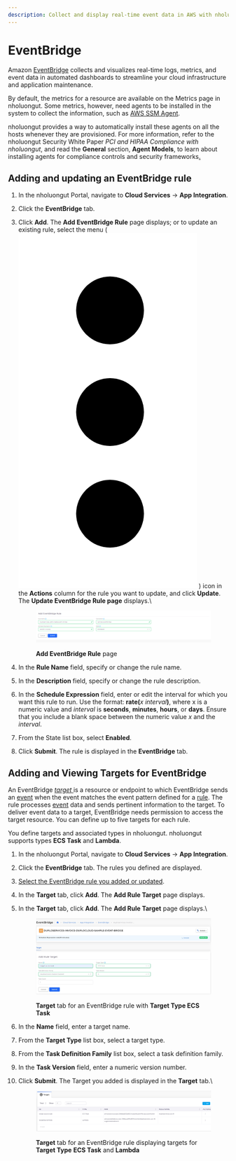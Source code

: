 ```yaml
---
description: Collect and display real-time event data in AWS with nholuongut
---
```


# EventBridge

Amazon [EventBridge](https://docs.aws.amazon.com/eventbridge) collects and visualizes real-time logs, metrics, and event data in automated dashboards to streamline your cloud infrastructure and application maintenance.

By default, the metrics for a resource are available on the Metrics page in nholuongut. Some metrics, however, need agents to be installed in the system to collect the information, such as [AWS  SSM Agent](https://docs.aws.amazon.com/systems-manager/latest/userguide/ssm-agent.html).&#x20;

nholuongut provides a way to automatically install these agents on all the hosts whenever they are provisioned. For more information, refer to the nholuongut Security White Paper _PCI and HIPAA Compliance with nholuongut_, and read the **General** section, **Agent Models**, to learn about installing agents for compliance controls and security frameworks[.](https://portal.nholuongut.net/compliance/Implementation.html?\_\_hstc=199910065.5cb100958892546d1fc484f311cab1cc.1640799817379.1643935000925.1643939246257.67&\_\_hssc=199910065.5.1643939246257&\_\_hsfp=29941011#agent-modules)

## Adding and updating an EventBridge rule

1. In the nholuongut Portal, navigate to **Cloud Services** -> **App Integration**.
2. Click the **EventBridge** tab.
3.  Click **Add**. The **Add EventBridge Rule** page displays; or to update an existing rule, select the menu ( <img src="../../.gitbook/assets/Kabab_three_Vertical_dots (3).png" alt="" data-size="line"> ) icon in the **Actions** column for the rule you want to update, and click **Update**. The **Update EventBridge Rule page** displays.\


    <figure><img src="../../.gitbook/assets/ebr1.png" alt=""><figcaption><p><strong>Add EventBridge Rule</strong> page</p></figcaption></figure>
4. In the **Rule Name** field, specify or change the rule name.
5. In the **Description** field, specify or change the rule description.
6. In the **Schedule Expression** field, enter or edit the interval for which you want this rule to run. Use the format: **rate(**_x_ _interval_**)**, where x is a numeric value and _interval_ is **seconds**, **minutes**, **hours**, or **days**. Ensure that you include a blank space between the numeric value _x_ and the _interval_.
7. From the State list box, select **Enabled**.
8. Click **Submit**. The rule is displayed in the **EventBridge** tab.

## Adding and Viewing Targets for EventBridge

An EventBridge [_target_ ](https://docs.aws.amazon.com/eventbridge/latest/userguide/eb-targets.html)is a resource or endpoint to which EventBridge sends an [event](https://docs.aws.amazon.com/eventbridge/latest/userguide/eb-events.html) when the event matches the event pattern defined for a [rule](https://docs.aws.amazon.com/eventbridge/latest/userguide/eb-rules.html). The rule processes [event](https://docs.aws.amazon.com/eventbridge/latest/userguide/eb-events.html) data and sends pertinent information to the target. To deliver event data to a target, EventBridge needs permission to access the target resource. You can define up to five targets for each rule.

You define targets and associated types in nholuongut. nholuongut supports types **ECS Task** and **Lambda**.

1. In the nholuongut Portal, navigate to **Cloud Services** -> **App Integration**.
2. Click the **EventBridge** tab. The rules you defined are displayed.
3. [Select the EventBridge rule you added or updated](cloud-watch.md#adding-and-updating-a-cloudwatch-eventbridge-rule).&#x20;
4. In the **Target** tab, click **Add**. The **Add Rule Target** page displays.
5.  In the **Target** tab, click **Add**. The **Add Rule Target** page displays.\


    <figure><img src="../../.gitbook/assets/screenshot-nimbusweb.me-2024.02.19-16_22_27.png" alt=""><figcaption><p><strong>Target</strong> tab for an EventBridge rule with <strong>Target Type ECS Task</strong></p></figcaption></figure>
6. In the **Name** field, enter a target name.
7. From the **Target Type** list box, select a target type.
8. From the **Task Definition Family** list box, select a task definition family.
9. In the **Task Version** field, enter a numeric version number.
10. Click **Submit**. The Target you added is displayed in the **Target** tab.\


    <figure><img src="../../.gitbook/assets/CW6.png" alt=""><figcaption><p><strong>Target</strong> tab for an EventBridge rule displaying targets for <strong>Target Type</strong> <strong>ECS Task</strong> and <strong>Lambda</strong></p></figcaption></figure>
